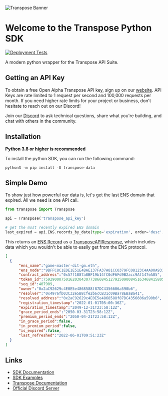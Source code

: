 ![Transpose Banner](https://files.readme.io/356ac19-TRSP_DocBanner.png)

# Welcome to the Transpose Python SDK
[![Deployment Tests](https://github.com/TransposeData/transpose-python-sdk/actions/workflows/deployment_tests.yml/badge.svg)](https://github.com/TransposeData/transpose-python-sdk/actions/workflows/deployment_tests.yml)

A modern python wrapper for the Transpose API Suite.

## Getting an API Key

To obtain a free Open Alpha Transpose API key, sign up on our [website](https://www.transpose.io/). API Keys are rate limited to 1 request per second and 100,000 requests per month. If you need higher rate limits for your project or business, don't hesitate to reach out on our Discord!

Join our [Discord](https://discord.gg/AKguqp3U57) to ask technical questions, share what you're building, and chat with others in the community.

## Installation

**Python 3.8 or higher is recommended**

To install the python SDK, you can run the following command:
```
python3 -m pip install -U transpose-data
```

## Simple Demo

To show just how powerful our data is, let's get the last ENS domain that expired. All we need is one API call.
```python
from transpose import Transpose

api = Transpose('transpose_api_key')

# get the most recently expired ENS domain
last_expired = api.ENS.records_by_date(type='expiration', order='desc', limit=1)
```

This returns an [ENS Record](https://github.com/TransposeData/transpose-python-sdk/tree/main/docs/ens.md#ENS-Record-Model) as a [TransposeAPIResponse](https://github.com/TransposeData/transpose-python-sdk/tree/main/docs/documentation.md#Response-Classes), which includes data which you wouldn't be able to easily get from the ENS protocol.

```json
[
  {
      "ens_name":"game-master-dit-gm.eth",
      "ens_node":"9BFFC8C1EDE1E51E4BAE137FA37A81CC0379FC08123C4AA00A931D0D983956B7",
      "contract_address":"0x57f1887a8BF19b14fC0dF6Fd9B2acc9Af147eA85",
      "token_id":75929000750162030430773866845127925090084516346841580577625168871716954805188,
      "seq_id":407909,
      "owner":"0x2aC92629c4E0E5e4868588f87DC4356606a590b6",
      "resolver":"0x4976fb03C32e5B8cfe2b6cCB31c09Ba78EBaBa41",
      "resolved_address":"0x2aC92629c4E0E5e4868588f87DC4356606a590b6",
      "registration_timestamp":"2022-01-01T05:00:36Z",
      "expiration_timestamp":"2049-12-31T23:58:12Z",
      "grace_period_ends":"2050-03-31T23:58:12Z",
      "premium_period_ends":"2050-04-21T23:58:12Z",
      "in_grace_period":false,
      "in_premium_period":false,
      "is_expired":false,
      "last_refreshed":"2022-06-01T09:51:23Z"
  }
]
```

## Links
- [SDK Documentation](https://github.com/TransposeData/transpose-python-sdk/tree/main/docs/documentation.md)
- [SDK Examples](https://github.com/TransposeData/transpose-python-sdk/tree/main/examples)
- [Transpose Documentation](https://docs.transpose.io)
- [Official Discord Server](https://discord.gg/AKguqp3U57)
